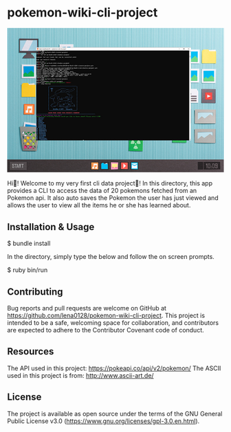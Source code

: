 # pokemon-wiki-cli-project
<img src="./src/pokemon-cli-banner.jpg" alt="project banner" />

Hi👋! Welcome to my very first cli data project🎉! In this directory, this app provides a CLI to access the data of 20 pokemons fetched from an Pokemon api. It also auto saves the Pokemon the user has just viewed and allows the user to view all the items he or she has learned about. 

## Installation & Usage
$ bundle install

In the directory, simply type the below and follow the on screen prompts.

$ ruby bin/run

## Contributing
Bug reports and pull requests are welcome on GitHub at https://github.com/lena0128/pokemon-wiki-cli-project. This project is intended to be a safe, welcoming space for collaboration, and contributors are expected to adhere to the Contributor Covenant code of conduct.

## Resources
The API used in this project: https://pokeapi.co/api/v2/pokemon/
The ASCII used in this project is from: http://www.ascii-art.de/

## License
The project is available as open source under the terms of the GNU General Public License v3.0 (https://www.gnu.org/licenses/gpl-3.0.en.html).
